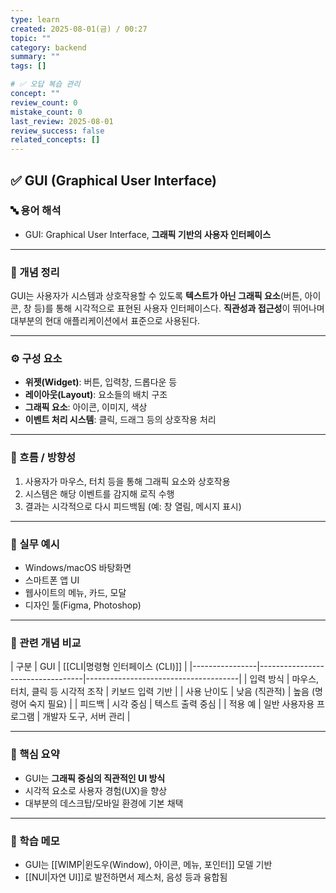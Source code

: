 ```yaml
---
type: learn
created: 2025-08-01(금) / 00:27
topic: ""
category: backend
summary: ""
tags: []

# ✅ 오답 복습 관리
concept: ""
review_count: 0
mistake_count: 0
last_review: 2025-08-01
review_success: false
related_concepts: []
---
```

## ✅ GUI (Graphical User Interface)

### 🔤 용어 해석
- GUI: Graphical User Interface, **그래픽 기반의 사용자 인터페이스**

---

### 📌 개념 정리
GUI는 사용자가 시스템과 상호작용할 수 있도록 **텍스트가 아닌 그래픽 요소**(버튼, 아이콘, 창 등)를 통해 시각적으로 표현된 사용자 인터페이스다. **직관성과 접근성**이 뛰어나며 대부분의 현대 애플리케이션에서 표준으로 사용된다.

---

### ⚙️ 구성 요소
- **위젯(Widget)**: 버튼, 입력창, 드롭다운 등
- **레이아웃(Layout)**: 요소들의 배치 구조
- **그래픽 요소**: 아이콘, 이미지, 색상
- **이벤트 처리 시스템**: 클릭, 드래그 등의 상호작용 처리

---

### 🧭 흐름 / 방향성
1. 사용자가 마우스, 터치 등을 통해 그래픽 요소와 상호작용
2. 시스템은 해당 이벤트를 감지해 로직 수행
3. 결과는 시각적으로 다시 피드백됨 (예: 창 열림, 메시지 표시)

---

### 💬 실무 예시
- Windows/macOS 바탕화면
- 스마트폰 앱 UI
- 웹사이트의 메뉴, 카드, 모달
- 디자인 툴(Figma, Photoshop)

---

### 🔁 관련 개념 비교
| 구분           | GUI                             | [[CLI|명령형 인터페이스 (CLI)]]     |
|----------------|----------------------------------|--------------------------------------|
| 입력 방식      | 마우스, 터치, 클릭 등 시각적 조작 | 키보드 입력 기반                     |
| 사용 난이도    | 낮음 (직관적)                    | 높음 (명령어 숙지 필요)              |
| 피드백         | 시각 중심                        | 텍스트 출력 중심                     |
| 적용 예        | 일반 사용자용 프로그램           | 개발자 도구, 서버 관리               |

---

### 🎯 핵심 요약
- GUI는 **그래픽 중심의 직관적인 UI 방식**
- 시각적 요소로 사용자 경험(UX)을 향상
- 대부분의 데스크탑/모바일 환경에 기본 채택

---

### 🧠 학습 메모
- GUI는 [[WIMP|윈도우(Window), 아이콘, 메뉴, 포인터]] 모델 기반
- [[NUI|자연 UI]]로 발전하면서 제스처, 음성 등과 융합됨
